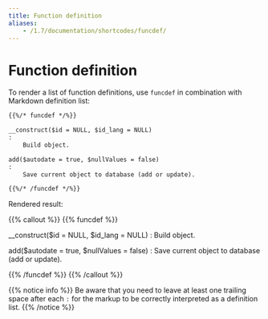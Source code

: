 ```yaml
---
title: Function definition
aliases:
    - /1.7/documentation/shortcodes/funcdef/
---
```


# Function definition

To render a list of function definitions, use `funcdef` in combination with Markdown definition list:

```markdown
{{%/* funcdef */%}}

__construct($id = NULL, $id_lang = NULL)
: 
    Build object.

add($autodate = true, $nullValues = false)
: 
    Save current object to database (add or update).

{{%/* /funcdef */%}}
```

Rendered result:

{{% callout %}}
{{% funcdef %}}

__construct($id = NULL, $id_lang = NULL)
: 
    Build object.

add($autodate = true, $nullValues = false)
: 
    Save current object to database (add or update).

{{% /funcdef %}}
{{% /callout %}}

{{% notice info %}}
Be aware that you need to leave at least one trailing space after each `:` for the markup to be correctly interpreted as a definition list. 
{{% /notice %}}
